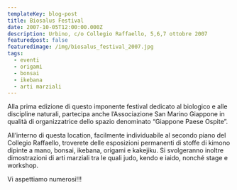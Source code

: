 ```yaml
---
templateKey: blog-post
title: Biosalus Festival
date: 2007-10-05T12:00:00.000Z
description: Urbino, c/o Collegio Raffaello, 5,6,7 ottobre 2007
featuredpost: false
featuredimage: /img/biosalus_festival_2007.jpg
tags:
  - eventi
  - origami
  - bonsai
  - ikebana
  - arti marziali
---
```

Alla prima edizione di questo imponente festival dedicato al biologico e alle discipline naturali, partecipa anche l’Associazione San Marino Giappone in qualità di organizzatrice dello spazio denominato “Giappone Paese Ospite”. 

 All’interno di questa location, facilmente individuabile al secondo piano del Collegio Raffaello, troverete delle esposizioni permanenti di stoffe di kimono dipinte a mano, bonsai, ikebana, origami e kakejiku. Si svolgeranno inoltre dimostrazioni di arti marziali tra le quali judo, kendo e iaido, nonché stage e workshop. 

 Vi aspettiamo numerosi!!!
